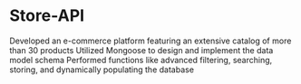 # Store-API

Developed an e-commerce platform featuring an extensive catalog of more than 30 products
Utilized Mongoose to design and implement the data model schema
Performed functions like advanced filtering, searching, storing, and dynamically populating the database
